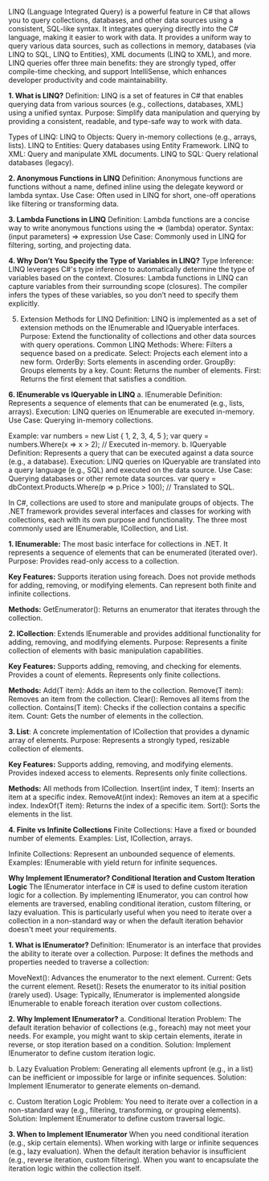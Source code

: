 LINQ (Language Integrated Query) is a powerful feature in C# that allows you to query collections, databases, and other data sources using a consistent, SQL-like syntax. It integrates querying directly into the C# language, making it easier to work with data.
It provides a uniform way to query various data sources, such as collections in memory, databases (via LINQ to SQL, LINQ to Entities), XML documents (LINQ to XML), and more. LINQ queries offer three main benefits: they are strongly typed, offer compile-time checking, and support IntelliSense, which enhances developer productivity and code maintainability.

**1. What is LINQ?**
Definition: LINQ is a set of features in C# that enables querying data from various sources (e.g., collections, databases, XML) using a unified syntax.
Purpose: Simplify data manipulation and querying by providing a consistent, readable, and type-safe way to work with data.

Types of LINQ:
LINQ to Objects: Query in-memory collections (e.g., arrays, lists).
LINQ to Entities: Query databases using Entity Framework.
LINQ to XML: Query and manipulate XML documents.
LINQ to SQL: Query relational databases (legacy).

**2. Anonymous Functions in LINQ**
Definition: Anonymous functions are functions without a name, defined inline using the delegate keyword or lambda syntax.
Use Case: Often used in LINQ for short, one-off operations like filtering or transforming data.

**3. Lambda Functions in LINQ**
Definition: Lambda functions are a concise way to write anonymous functions using the => (lambda) operator.
Syntax: (input parameters) => expression
Use Case: Commonly used in LINQ for filtering, sorting, and projecting data.

**4. Why Don’t You Specify the Type of Variables in LINQ?**
Type Inference: LINQ leverages C#'s type inference to automatically determine the type of variables based on the context.
Closures: Lambda functions in LINQ can capture variables from their surrounding scope (closures). The compiler infers the types of these variables, so you don’t need to specify them explicitly.

5. Extension Methods for LINQ
Definition: LINQ is implemented as a set of extension methods on the IEnumerable<T> and IQueryable<T> interfaces.
Purpose: Extend the functionality of collections and other data sources with query operations.
Common LINQ Methods:
Where: Filters a sequence based on a predicate.
Select: Projects each element into a new form.
OrderBy: Sorts elements in ascending order.
GroupBy: Groups elements by a key.
Count: Returns the number of elements.
First: Returns the first element that satisfies a condition.

**6. IEnumerable vs IQueryable in LINQ**
a. IEnumerable<T>
Definition: Represents a sequence of elements that can be enumerated (e.g., lists, arrays).
Execution: LINQ queries on IEnumerable<T> are executed in-memory.
Use Case: Querying in-memory collections.

Example:
var numbers = new List<int> { 1, 2, 3, 4, 5 };
var query = numbers.Where(x => x > 2); // Executed in-memory.
b. IQueryable<T>
Definition: Represents a query that can be executed against a data source (e.g., a database).
Execution: LINQ queries on IQueryable<T> are translated into a query language (e.g., SQL) and executed on the data source.
Use Case: Querying databases or other remote data sources.
var query = dbContext.Products.Where(p => p.Price > 100); // Translated to SQL.

In C#, collections are used to store and manipulate groups of objects. The .NET framework provides several interfaces and classes for working with collections, each with its own purpose and functionality. The three most commonly used are IEnumerable, ICollection, and List<T>.

**1. IEnumerable<T>:** The most basic interface for collections in .NET. It represents a sequence of elements that can be enumerated (iterated over).
Purpose: Provides read-only access to a collection.

**Key Features:**
Supports iteration using foreach.
Does not provide methods for adding, removing, or modifying elements.
Can represent both finite and infinite collections.

**Methods:**
GetEnumerator(): Returns an enumerator that iterates through the collection.

**2. ICollection<T>**: Extends IEnumerable<T> and provides additional functionality for adding, removing, and modifying elements.
Purpose: Represents a finite collection of elements with basic manipulation capabilities.

**Key Features:**
Supports adding, removing, and checking for elements.
Provides a count of elements.
Represents only finite collections.

**Methods:**
Add(T item): Adds an item to the collection.
Remove(T item): Removes an item from the collection.
Clear(): Removes all items from the collection.
Contains(T item): Checks if the collection contains a specific item.
Count: Gets the number of elements in the collection.

**3. List<T>**: A concrete implementation of ICollection<T> that provides a dynamic array of elements.
Purpose: Represents a strongly typed, resizable collection of elements.

**Key Features:**
Supports adding, removing, and modifying elements.
Provides indexed access to elements.
Represents only finite collections.

**Methods:**
All methods from ICollection<T>.
Insert(int index, T item): Inserts an item at a specific index.
RemoveAt(int index): Removes an item at a specific index.
IndexOf(T item): Returns the index of a specific item.
Sort(): Sorts the elements in the list.

**4. Finite vs Infinite Collections**
Finite Collections:
Have a fixed or bounded number of elements.
Examples: List<T>, ICollection<T>, arrays.

Infinite Collections:
Represent an unbounded sequence of elements.
Examples: IEnumerable<T> with yield return for infinite sequences.

**Why Implement IEnumerator? Conditional Iteration and Custom Iteration Logic**
The IEnumerator interface in C# is used to define custom iteration logic for a collection. By implementing IEnumerator, you can control how elements are traversed, enabling conditional iteration, custom filtering, or lazy evaluation. This is particularly useful when you need to iterate over a collection in a non-standard way or when the default iteration behavior doesn't meet your requirements.

**1. What is IEnumerator?**
Definition: IEnumerator is an interface that provides the ability to iterate over a collection.
Purpose: It defines the methods and properties needed to traverse a collection:

MoveNext(): Advances the enumerator to the next element.
Current: Gets the current element.
Reset(): Resets the enumerator to its initial position (rarely used).
Usage: Typically, IEnumerator is implemented alongside IEnumerable to enable foreach iteration over custom collections.

**2. Why Implement IEnumerator?**
a. Conditional Iteration
Problem: The default iteration behavior of collections (e.g., foreach) may not meet your needs. For example, you might want to skip certain elements, iterate in reverse, or stop iteration based on a condition.
Solution: Implement IEnumerator to define custom iteration logic.

b. Lazy Evaluation
Problem: Generating all elements upfront (e.g., in a list) can be inefficient or impossible for large or infinite sequences.
Solution: Implement IEnumerator to generate elements on-demand.

c. Custom Iteration Logic
Problem: You need to iterate over a collection in a non-standard way (e.g., filtering, transforming, or grouping elements).
Solution: Implement IEnumerator to define custom traversal logic.

**3. When to Implement IEnumerator**
When you need conditional iteration (e.g., skip certain elements).
When working with large or infinite sequences (e.g., lazy evaluation).
When the default iteration behavior is insufficient (e.g., reverse iteration, custom filtering).
When you want to encapsulate the iteration logic within the collection itself.